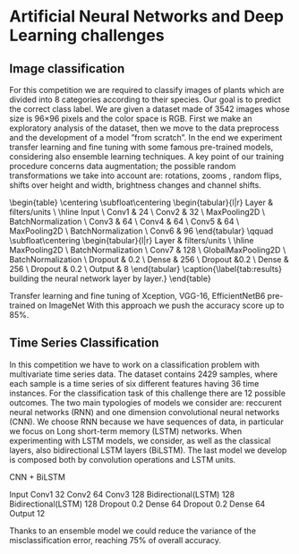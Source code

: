 # Artificial Neural Networks and Deep Learning challenges

## Image classification

For this competition we are required to classify images of plants which are divided into 8 categories
according to their species. Our goal is to predict the correct class label. We are given a dataset
made of 3542 images whose size is 96×96 pixels and the color space is RGB.
First we make an exploratory analysis of the dataset, then we move to the data preprocess and
the development of a model ”from scratch”. In the end we experiment transfer learning and fine
tuning with some famous pre-trained models, considering also ensemble learning techniques.
A key point of our training procedure concerns data augmentation; the possible random transformations we take into account are: rotations, zooms , random flips, shifts over height and width, brightness
changes and channel shifts.


\begin{table}
\centering
\subfloat\centering 
\begin{tabular}{l|r}
Layer & filters/units \\ \hline
Input \\
Conv1 & 24 \\
Conv2 & 32 \\
MaxPooling2D \\
BatchNormalization \\
Conv3 & 64 \\
Conv4 & 64 \\
Conv5 & 64 \\
MaxPooling2D \\
BatchNormalization \\
Conv6 & 96 
\end{tabular}
\qquad
\subfloat\centering 
\begin{tabular}{l|r}
Layer & filters/units \\ \hline
MaxPooling2D \\
BatchNormalization \\
Conv7 & 128 \\
GlobalMaxPooling2D \\
BatchNormalization \\ 
Dropout & 0.2 \\
Dense & 256 \\
Dropout &0.2 \\
Dense & 256 \\
Dropout & 0.2 \\
Output & 8
\end{tabular}
\caption{\label{tab:results} building the neural network layer by layer.}
\end{table}

Transfer learning and fine tuning of Xception, VGG-16, EfficientNetB6 pre-trained on ImageNet
With this approach we push the accuracy score up to 85%.




##  Time Series Classification

In this competition we have to work on a classification problem with multivariate time series data.
The dataset contains 2429 samples, where each sample is a time series of six different features having 36 time instances. For the classification task of this challenge there are 12 possible outcomes.
The two main typologies of models we consider are: reccurent neural networks (RNN) and one
dimension convolutional neural networks (CNN). We choose RNN because we have sequences of
data, in particular we focus on Long short-term memory (LSTM) networks.
When experimenting with LSTM models, we consider, as well as the
classical layers, also bidirectional LSTM layers (BiLSTM).
The last model we develop is composed both by convolution operations and LSTM
units.


CNN + BiLSTM

Input
Conv1 32
Conv2 64
Conv3 128
Bidirectional(LSTM) 128
Bidirectional(LSTM) 128
Dropout 0.2
Dense 64
Dropout 0.2
Dense 64
Output 12

Thanks to an ensemble model we could reduce the variance of the misclassification error, reaching 75% of overall accuracy.
